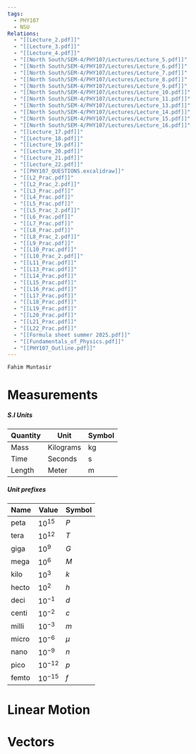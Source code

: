 ```yaml
---
tags:
  - PHY107
  - NSU
Relations:
  - "[[Lecture_2.pdf]]"
  - "[[Lecture_3.pdf]]"
  - "[[Lecture_4.pdf]]"
  - "[[North South/SEM-4/PHY107/Lectures/Lecture_5.pdf]]"
  - "[[North South/SEM-4/PHY107/Lectures/Lecture_6.pdf]]"
  - "[[North South/SEM-4/PHY107/Lectures/Lecture_7.pdf]]"
  - "[[North South/SEM-4/PHY107/Lectures/Lecture_8.pdf]]"
  - "[[North South/SEM-4/PHY107/Lectures/Lecture_9.pdf]]"
  - "[[North South/SEM-4/PHY107/Lectures/Lecture_10.pdf]]"
  - "[[North South/SEM-4/PHY107/Lectures/Lecture_11.pdf]]"
  - "[[North South/SEM-4/PHY107/Lectures/Lecture_13.pdf]]"
  - "[[North South/SEM-4/PHY107/Lectures/Lecture_14.pdf]]"
  - "[[North South/SEM-4/PHY107/Lectures/Lecture_15.pdf]]"
  - "[[North South/SEM-4/PHY107/Lectures/Lecture_16.pdf]]"
  - "[[Lecture_17.pdf]]"
  - "[[Lecture_18.pdf]]"
  - "[[Lecture_19.pdf]]"
  - "[[Lecture_20.pdf]]"
  - "[[Lecture_21.pdf]]"
  - "[[Lecture_22.pdf]]"
  - "[[PHY107_QUESTIONS.excalidraw]]"
  - "[[L2_Prac.pdf]]"
  - "[[L2_Prac_2.pdf]]"
  - "[[L3_Prac.pdf]]"
  - "[[L4_Prac.pdf]]"
  - "[[L5_Prac.pdf]]"
  - "[[L5_Prac_2.pdf]]"
  - "[[L6_Prac.pdf]]"
  - "[[L7_Prac.pdf]]"
  - "[[L8_Prac.pdf]]"
  - "[[L8_Prac_2.pdf]]"
  - "[[L9_Prac.pdf]]"
  - "[[L10_Prac.pdf]]"
  - "[[L10_Prac_2.pdf]]"
  - "[[L11_Prac.pdf]]"
  - "[[L13_Prac.pdf]]"
  - "[[L14_Prac.pdf]]"
  - "[[L15_Prac.pdf]]"
  - "[[L16_Prac.pdf]]"
  - "[[L17_Prac.pdf]]"
  - "[[L18_Prac.pdf]]"
  - "[[L19_Prac.pdf]]"
  - "[[L20_Prac.pdf]]"
  - "[[L21_Prac.pdf]]"
  - "[[L22_Prac.pdf]]"
  - "[[Formula sheet summer 2025.pdf]]"
  - "[[Fundamentals_of_Physics.pdf]]"
  - "[[PHY107_Outline.pdf]]"
---
```


`Fahim Muntasir`

# Measurements

##### S.I Units

| Quantity | Unit      | Symbol |
| -------- | --------- | ------ |
| Mass     | Kilograms | kg     |
| Time     | Seconds   | s      |
| Length   | Meter     | m      |
##### Unit prefixes

| Name  | Value      | Symbol |
| ----- | ---------- | ------ |
| peta  | $10^{15}$  | $P$    |
| tera  | $10^{12}$  | $T$    |
| giga  | $10^{9}$   | $G$    |
| mega  | $10^{6}$   | $M$    |
| kilo  | $10^{3}$   | $k$    |
| hecto | $10^{2}$   | $h$    |
| deci  | $10^{-1}$  | $d$    |
| centi | $10^{-2}$  | $c$    |
| milli | $10^{-3}$  | $m$    |
| micro | $10^{-6}$  | $µ$    |
| nano  | $10^{-9}$  | $n$    |
| pico  | $10^{-12}$ | $p$    |
| femto | $10^{-15}$ | $f$    |
# Linear Motion



# Vectors
